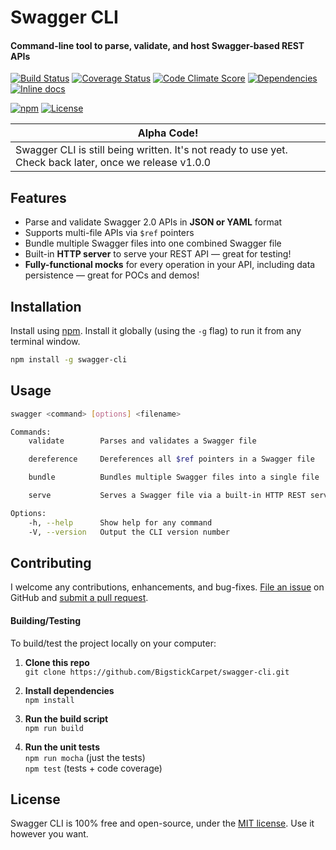 Swagger CLI
============================
#### Command-line tool to parse, validate, and host Swagger-based REST APIs

[![Build Status](https://img.shields.io/travis/BigstickCarpet/swagger-cli.svg)](https://travis-ci.org/BigstickCarpet/swagger-cli)
[![Coverage Status](https://img.shields.io/coveralls/BigstickCarpet/swagger-cli.svg)](https://coveralls.io/r/BigstickCarpet/swagger-cli)
[![Code Climate Score](https://img.shields.io/codeclimate/github/BigstickCarpet/swagger-cli.svg)](https://codeclimate.com/github/BigstickCarpet/swagger-cli)
[![Dependencies](https://img.shields.io/david/BigstickCarpet/swagger-cli.svg)](https://david-dm.org/BigstickCarpet/swagger-cli)
[![Inline docs](http://inch-ci.org/github/BigstickCarpet/swagger-cli.svg?branch=master&style=shields)](http://inch-ci.org/github/BigstickCarpet/swagger-cli)

[![npm](http://img.shields.io/npm/v/swagger-cli.svg)](https://www.npmjs.com/package/swagger-cli)
[![License](https://img.shields.io/npm/l/swagger-cli.svg)](LICENSE)

| Alpha Code!
|-------------------------------------
| Swagger CLI is still being written.  It's not ready to use yet.  Check back later, once we release v1.0.0


Features
--------------------------
* Parse and validate Swagger 2.0 APIs in __JSON or YAML__ format
* Supports multi-file APIs via `$ref` pointers
* Bundle multiple Swagger files into one combined Swagger file
* Built-in __HTTP server__ to serve your REST API &mdash; great for testing!
* __Fully-functional mocks__ for every operation in your API, including data persistence &mdash; great for POCs and demos!


Installation
--------------------------
Install using [npm](https://docs.npmjs.com/getting-started/what-is-npm).  Install it globally (using the `-g` flag) to run it from any terminal window.

```bash
npm install -g swagger-cli
```


Usage
--------------------------
```bash
swagger <command> [options] <filename>

Commands:
    validate        Parses and validates a Swagger file

    dereference     Dereferences all $ref pointers in a Swagger file

    bundle          Bundles multiple Swagger files into a single file

    serve           Serves a Swagger file via a built-in HTTP REST server

Options:
    -h, --help      Show help for any command
    -V, --version   Output the CLI version number
```


Contributing
--------------------------
I welcome any contributions, enhancements, and bug-fixes.  [File an issue](https://github.com/BigstickCarpet/swagger-cli/issues) on GitHub and [submit a pull request](https://github.com/BigstickCarpet/swagger-cli/pulls).

#### Building/Testing
To build/test the project locally on your computer:

1. __Clone this repo__<br>
`git clone https://github.com/BigstickCarpet/swagger-cli.git`

2. __Install dependencies__<br>
`npm install`

3. __Run the build script__<br>
`npm run build`

4. __Run the unit tests__<br>
`npm run mocha` (just the tests)<br>
`npm test` (tests + code coverage)


License
--------------------------
Swagger CLI is 100% free and open-source, under the [MIT license](LICENSE). Use it however you want.
